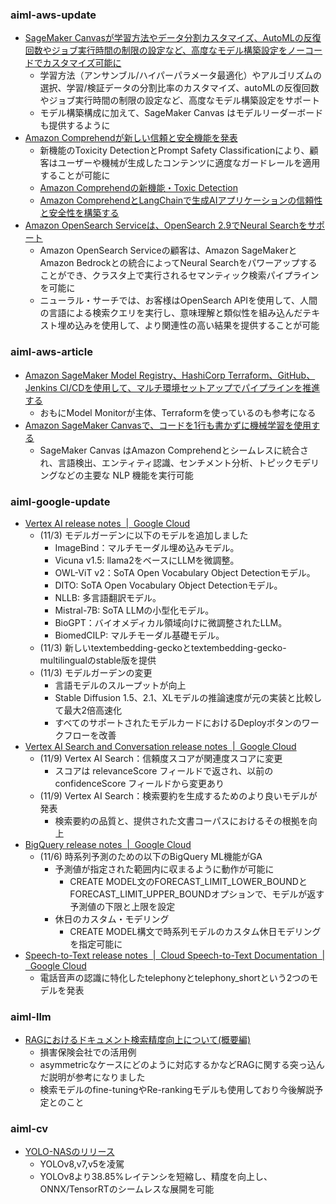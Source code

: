 
### aiml-aws-update

- [SageMaker Canvasが学習方法やデータ分割カスタマイズ、AutoMLの反復回数やジョブ実行時間の制限の設定など、高度なモデル構築設定をノーコードでカスタマイズ可能に](https://aws.amazon.com/jp/about-aws/whats-new/2023/11/build-ml-models-configurations-model-leaderboard-visibility-sagemaker-canvas/)
  - 学習方法（アンサンブル/ハイパーパラメータ最適化）やアルゴリズムの選択、学習/検証データの分割比率のカスタマイズ、autoMLの反復回数やジョブ実行時間の制限の設定など、高度なモデル構築設定をサポート
  - モデル構築構成に加えて、SageMaker Canvas はモデルリーダーボードも提供するように
- [Amazon Comprehendが新しい信頼と安全機能を発表](https://aws.amazon.com/jp/about-aws/whats-new/2023/11/amazon-comprehend-trust-safety-features/)
  - 新機能のToxicity DetectionとPrompt Safety Classificationにより、顧客はユーザーや機械が生成したコンテンツに適度なガードレールを適用することが可能に
  - [Amazon Comprehendの新機能・Toxic Detection](https://aws.amazon.com/jp/blogs/aws/new-for-amazon-comprehend-toxicity-detection/)
  - [Amazon ComprehendとLangChainで生成AIアプリケーションの信頼性と安全性を構築する](https://aws.amazon.com/blogs/machine-learning/build-trust-and-safety-for-generative-ai-applications-with-amazon-comprehend-and-langchain/)
- [Amazon OpenSearch Serviceは、OpenSearch 2.9でNeural Searchをサポート](https://aws.amazon.com/jp/about-aws/whats-new/2023/11/amazon-opensearch-neural-search/)
  - Amazon OpenSearch Serviceの顧客は、Amazon SageMakerとAmazon Bedrockとの統合によってNeural Searchをパワーアップすることができ、クラスタ上で実行されるセマンティック検索パイプラインを可能に
  - ニューラル・サーチでは、お客様はOpenSearch APIを使用して、人間の言語による検索クエリを実行し、意味理解と類似性を組み込んだテキスト埋め込みを使用して、より関連性の高い結果を提供することが可能

### aiml-aws-article

- [Amazon SageMaker Model Registry、HashiCorp Terraform、GitHub、Jenkins CI/CDを使用して、マルチ環境セットアップでパイプラインを推進する](https://aws.amazon.com/jp/blogs/machine-learning/promote-pipelines-in-a-multi-environment-setup-using-amazon-sagemaker-model-registry-hashicorp-terraform-github-and-jenkins-ci-cd/)
  - おもにModel Monitorが主体、Terraformを使っているのも参考になる
- [Amazon SageMaker Canvasで、コードを1行も書かずに機械学習を使用する](https://aws.amazon.com/blogs/machine-learning/use-machine-learning-without-writing-a-single-line-of-code-with-amazon-sagemaker-canvas/)
  - SageMaker Canvas はAmazon Comprehendとシームレスに統合され、言語検出、エンティティ認識、センチメント分析、トピックモデリングなどの主要な NLP 機能を実行可能

### aiml-google-update

- [Vertex AI release notes  |  Google Cloud](https://cloud.google.com/vertex-ai/docs/release-notes)
  - (11/3) モデルガーデンに以下のモデルを追加しました
    - ImageBind：マルチモーダル埋め込みモデル。
    - Vicuna v1.5: llama2をベースにLLMを微調整。
    - OWL-ViT v2：SoTA Open Vocabulary Object Detectionモデル。
    - DITO: SoTA Open Vocabulary Object Detectionモデル。
    - NLLB: 多言語翻訳モデル。
    - Mistral-7B: SoTA LLMの小型化モデル。
    - BioGPT：バイオメディカル領域向けに微調整されたLLM。
    - BiomedCILP: マルチモーダル基礎モデル。
  - (11/3) 新しいtextembedding-geckoとtextembedding-gecko-multilingualのstable版を提供
  - (11/3) モデルガーデンの変更
    - 言語モデルのスループットが向上
    - Stable Diffusion 1.5、2.1、XLモデルの推論速度が元の実装と比較して最大2倍高速化
    - すべてのサポートされたモデルカードにおけるDeployボタンのワークフローを改善
- [Vertex AI Search and Conversation release notes  |  Google Cloud](https://cloud.google.com/generative-ai-app-builder/docs/release-notes)
  - (11/9) Vertex AI Search：信頼度スコアが関連度スコアに変更
    - スコアは relevanceScore フィールドで返され、以前の confidenceScore フィールドから変更あり
  - (11/9) Vertex AI Search：検索要約を生成するためのより良いモデルが発表
    - 検索要約の品質と、提供された文書コーパスにおけるその根拠を向上
- [BigQuery release notes  |  Google Cloud](https://cloud.google.com/bigquery/docs/release-notes)
  - (11/6) 時系列予測のための以下のBigQuery ML機能がGA
    - 予測値が指定された範囲内に収まるように動作が可能に
      - CREATE MODEL文のFORECAST_LIMIT_LOWER_BOUNDとFORECAST_LIMIT_UPPER_BOUNDオプションで、モデルが返す予測値の下限と上限を設定
    - 休日のカスタム・モデリング
      - CREATE MODEL構文で時系列モデルのカスタム休日モデリングを指定可能に
- [Speech-to-Text release notes  |  Cloud Speech-to-Text Documentation  |  Google Cloud](https://cloud.google.com/speech-to-text/docs/release-notes)
  - 電話音声の認識に特化したtelephonyとtelephony_shortという2つのモデルを発表

### aiml-llm

- [RAGにおけるドキュメント検索精度向上について(概要編)](https://zenn.dev/sompojapan_dx/articles/eb755a18e893ce)
  - 損害保険会社での活用例
  - asymmetricなケースにどのように対応するかなどRAGに関する突っ込んだ説明が参考になりました
  - 検索モデルのfine-tuningやRe-rankingモデルも使用しており今後解説予定とのこと

### aiml-cv

- [YOLO-NASのリリース](https://github.com/Deci-AI/super-gradients)
  - YOLOv8,v7,v5を凌駕
  - YOLOv8より38.85%レイテンシを短縮し、精度を向上し、ONNX/TensorRTのシームレスな展開を可能
